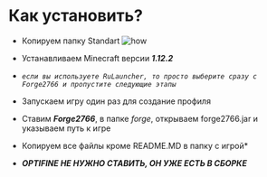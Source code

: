 # Как установить?
* Копируем папку Standart
![how](https://pp.userapi.com/c845220/v845220036/1c91b2/C7yemEbf9OM.jpg)
* Устанавливаем Minecraft версии ***1.12.2***
* *``если вы используете RuLauncher, то просто выберите сразу с Forge2766 и пропустите следующие этапы``*
* Запускаем игру один раз для создание профиля
* Ставим ***Forge2766***, в папке _forge_, открываем forge2766.jar и указываем путь к игре
* Копируем все файлы кроме README.MD в папку с игрой*

* ***OPTIFINE НЕ НУЖНО СТАВИТЬ, ОН УЖЕ ЕСТЬ В СБОРКЕ***
